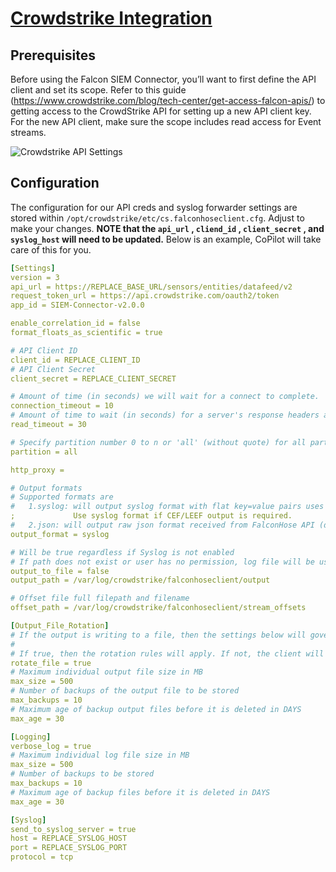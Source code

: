 # [Crowdstrike Integration](https://www.crowdstrike.com/blog/tech-center/integrate-with-your-siem)


## Prerequisites
Before using the Falcon SIEM Connector, you’ll want to first define the API client and set its scope. Refer to this guide (https://www.crowdstrike.com/blog/tech-center/get-access-falcon-apis/) to getting access to the CrowdStrike API for setting up a new API client key. For the new API client, make sure the scope includes read access for Event streams.

![Crowdstrike API Settings](/images/crowdstrike/crowdstrike_api_settings.png)

<!-- Running the Crowdstrike-Connector Container -->
## Configuration

The configuration for our API creds and syslog forwarder settings are stored within `/opt/crowdstrike/etc/cs.falconhoseclient.cfg`. Adjust to make your changes. **NOTE that the `api_url` , `cliend_id` , `client_secret` , and `syslog_host` will need to be updated.** Below is an example, CoPilot will take care of this for you.

```yaml
[Settings]
version = 3
api_url = https://REPLACE_BASE_URL/sensors/entities/datafeed/v2
request_token_url = https://api.crowdstrike.com/oauth2/token
app_id = SIEM-Connector-v2.0.0

enable_correlation_id = false
format_floats_as_scientific = true

# API Client ID
client_id = REPLACE_CLIENT_ID
# API Client Secret
client_secret = REPLACE_CLIENT_SECRET

# Amount of time (in seconds) we will wait for a connect to complete.
connection_timeout = 10
# Amount of time to wait (in seconds) for a server's response headers after fully writing the request.
read_timeout = 30

# Specify partition number 0 to n or 'all' (without quote) for all partitions
partition = all

http_proxy =

# Output formats
# Supported formats are
#   1.syslog: will output syslog format with flat key=value pairs uses the mapping configuration below.
;             Use syslog format if CEF/LEEF output is required.
#   2.json: will output raw json format received from FalconHose API (default)
output_format = syslog

# Will be true regardless if Syslog is not enabled
# If path does not exist or user has no permission, log file will be used
output_to_file = false
output_path = /var/log/crowdstrike/falconhoseclient/output

# Offset file full filepath and filename
offset_path = /var/log/crowdstrike/falconhoseclient/stream_offsets

[Output_File_Rotation]
# If the output is writing to a file, then the settings below will govern output file rotation
#
# If true, then the rotation rules will apply. If not, the client will continue to write to the same file.
rotate_file = true
# Maximum individual output file size in MB
max_size = 500
# Number of backups of the output file to be stored
max_backups = 10
# Maximum age of backup output files before it is deleted in DAYS
max_age = 30

[Logging]
verbose_log = true
# Maximum individual log file size in MB
max_size = 500
# Number of backups to be stored
max_backups = 10
# Maximum age of backup files before it is deleted in DAYS
max_age = 30

[Syslog]
send_to_syslog_server = true
host = REPLACE_SYSLOG_HOST
port = REPLACE_SYSLOG_PORT
protocol = tcp
```


